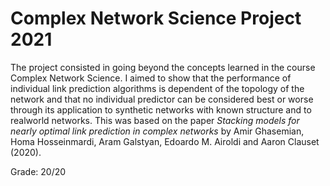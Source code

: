 # Complex Network Science Project 2021

The project consisted in going beyond the concepts learned in the course Complex Network Science. I aimed to show that the performance of individual link
prediction algorithms is dependent of the topology of the network and that no individual predictor can be considered best or worse through its application to synthetic networks with known structure and to realworld networks. This was based on the paper *Stacking models for nearly optimal link prediction in complex networks* by Amir Ghasemian, Homa Hosseinmardi, Aram Galstyan, Edoardo M. Airoldi and Aaron Clauset (2020).

Grade: 20/20